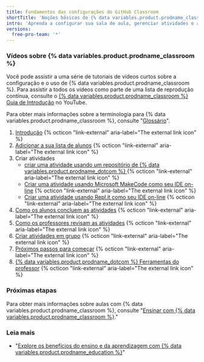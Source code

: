```yaml
---
title: Fundamentos das configurações do GitHub Classroom
shortTitle: 'Noções básicas do {% data variables.product.prodname_classroom %}'
intro: 'Aprenda a configurar sua sala de aula, gerenciar atividades e a configurar automação que economiza tempo.'
versions:
  free-pro-team: '*'
---
```


### Vídeos sobre {% data variables.product.prodname_classroom %}

Você pode assistir a uma série de tutoriais de vídeos curtos sobre a configuração e o uso de {% data variables.product.prodname_classroom %}. Para assistir a todos os vídeos como parte de uma lista de reprodução contínua, consulte o [{% data variables.product.prodname_classroom %} Guia de Introdução](https://www.youtube.com/playlist?list=PLIRjfNq867bewk3ZGV6Z7a16YDNRCpK3u) no YouTube.

Para obter mais informações sobre a terminologia para {% data variables.product.prodname_classroom %}, consulte "[Glossário](/education/manage-coursework-with-github-classroom/glossary)".

1. <a href="https://youtu.be/xVVeqIDgCvM" target="_blank">Introdução</a> {% octicon "link-external" aria-label="The external link icon" %}
2. <a href="https://youtu.be/DTzrKduaHj8" target="_blank">Adicionar a sua lista de alunos</a> {% octicon "link-external" aria-label="The external link icon" %}
3. Criar atividades
    - <a href="https://youtu.be/6QzKZ63KLss" target="_blank">criar uma atividade usando um repositório de {% data variables.product.prodname_dotcom %} </a> {% octicon "link-external" aria-label="The external link icon" %}
    - <a href="https://youtu.be/Qmwh6ijsQJU" target="_blank">Criar uma atividade usando Microsoft MakeCode como seu IDE on-line</a> {% octicon "link-external" aria-label="The external link icon" %}
    - <a href="https://youtu.be/p_g5sQ7hUis" target="_blank">Criar uma atividade usando Repl.it como seu IDE on-line</a> {% octicon "link-external" aria-label="The external link icon" %}
4. <a href="https://youtu.be/ObaFRGp_Eko" target="_blank">Como os alunos concluem as atividades</a> {% octicon "link-external" aria-label="The external link icon" %}
5. <a href="https://youtu.be/g45OJn3UyCU" target="_blank">Como os professores revisam as atividades</a> {% octicon "link-external" aria-label="The external link icon" %}
6. <a href="https://youtu.be/QxrA3taZdNM" target="_blank">Criar atividades em grupo</a> {% octicon "link-external" aria-label="The external link icon" %}
7. <a href="https://youtu.be/tJK2cmoh1KM" target="_blank">Próximos passos para começar</a> {% octicon "link-external" aria-label="The external link icon" %}
8. <a href="https://youtu.be/X87v3SFQxLU" target="_blank">{% data variables.product.prodname_dotcom %} Ferramentas do professor</a> {% octicon "link-external" aria-label="The external link icon" %}

### Próximas etapas

Para obter mais informações sobre aulas com {% data variables.product.prodname_classroom %}, consulte "[Ensinar com {% data variables.product.prodname_classroom %}](/education/manage-coursework-with-github-classroom/teach-with-github-classroom)."

### Leia mais

- "[Explore os benefícios do ensino e da aprendizagem com {% data variables.product.prodname_education %}](/education/teach-and-learn-with-github-education)"
